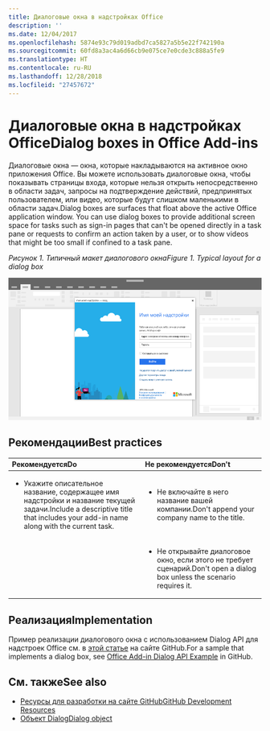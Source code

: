 ```yaml
---
title: Диалоговые окна в надстройках Office
description: ''
ms.date: 12/04/2017
ms.openlocfilehash: 5874e93c79d019adbd7ca5827a5b5e22f742190a
ms.sourcegitcommit: 60fd8a3ac4a6d66cb9e075ce7e0cde3c888a5fe9
ms.translationtype: HT
ms.contentlocale: ru-RU
ms.lasthandoff: 12/28/2018
ms.locfileid: "27457672"
---
```

# <a name="dialog-boxes-in-office-add-ins"></a><span data-ttu-id="6aee1-102">Диалоговые окна в надстройках Office</span><span class="sxs-lookup"><span data-stu-id="6aee1-102">Dialog boxes in Office Add-ins</span></span>
 
<span data-ttu-id="6aee1-p101">Диалоговые окна — окна, которые накладываются на активное окно приложения Office. Вы можете использовать диалоговые окна, чтобы показывать страницы входа, которые нельзя открыть непосредственно в области задач, запросы на подтверждение действий, предпринятых пользователем, или видео, которые будут слишком маленькими в области задач.</span><span class="sxs-lookup"><span data-stu-id="6aee1-p101">Dialog boxes are surfaces that float above the active Office application window. You can use dialog boxes to provide additional screen space for tasks such as sign-in pages that can't be opened directly in a task pane or requests to confirm an action taken by a user, or to show videos that might be too small if confined to a task pane.</span></span>

<span data-ttu-id="6aee1-105">*Рисунок 1. Типичный макет диалогового окна*</span><span class="sxs-lookup"><span data-stu-id="6aee1-105">*Figure 1. Typical layout for a dialog box*</span></span>

![Изображение, на котором показан типичный макет диалогового окна](../images/overview-with-app-dialog.png)

## <a name="best-practices"></a><span data-ttu-id="6aee1-107">Рекомендации</span><span class="sxs-lookup"><span data-stu-id="6aee1-107">Best practices</span></span>

|<span data-ttu-id="6aee1-108">**Рекомендуется**</span><span class="sxs-lookup"><span data-stu-id="6aee1-108">**Do**</span></span>|<span data-ttu-id="6aee1-109">**Не рекомендуется**</span><span class="sxs-lookup"><span data-stu-id="6aee1-109">**Don't**</span></span>|
|:-----|:--------|
|<ul><li><span data-ttu-id="6aee1-110">Укажите описательное название, содержащее имя надстройки и название текущей задачи.</span><span class="sxs-lookup"><span data-stu-id="6aee1-110">Include a descriptive title that includes your add-in name along with the current task.</span></span></li></ul>|<ul><li><span data-ttu-id="6aee1-111">Не включайте в него название вашей компании.</span><span class="sxs-lookup"><span data-stu-id="6aee1-111">Don't append your company name to the title.</span></span></li></ul>|
||<ul><li><span data-ttu-id="6aee1-112">Не открывайте диалоговое окно, если этого не требует сценарий.</span><span class="sxs-lookup"><span data-stu-id="6aee1-112">Don't open a dialog box unless the scenario requires it.</span></span></li></ul>|

## <a name="implementation"></a><span data-ttu-id="6aee1-113">Реализация</span><span class="sxs-lookup"><span data-stu-id="6aee1-113">Implementation</span></span>

<span data-ttu-id="6aee1-114">Пример реализации диалогового окна с использованием Dialog API для надстроек Office см. в [этой статье](https://github.com/OfficeDev/Office-Add-in-Dialog-API-Simple-Example) на сайте GitHub.</span><span class="sxs-lookup"><span data-stu-id="6aee1-114">For a sample that implements a dialog box, see [Office Add-in Dialog API Example](https://github.com/OfficeDev/Office-Add-in-Dialog-API-Simple-Example) in GitHub.</span></span>

## <a name="see-also"></a><span data-ttu-id="6aee1-115">См. также</span><span class="sxs-lookup"><span data-stu-id="6aee1-115">See also</span></span>

- [<span data-ttu-id="6aee1-116">Ресурсы для разработки на сайте GitHub</span><span class="sxs-lookup"><span data-stu-id="6aee1-116">GitHub Development Resources</span></span>](https://github.com/OfficeDev/Office-Add-in-UX-Design-Patterns-Code)
- [<span data-ttu-id="6aee1-117">Объект Dialog</span><span class="sxs-lookup"><span data-stu-id="6aee1-117">Dialog object</span></span>](https://docs.microsoft.com/javascript/api/office/office.dialog)


